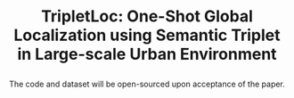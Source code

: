 #  <p align="center"> TripletLoc: One-Shot Global Localization using Semantic Triplet in Large-scale Urban Environment </p>

<p align="center">The code and dataset will be open-sourced upon acceptance of the paper.</p>

